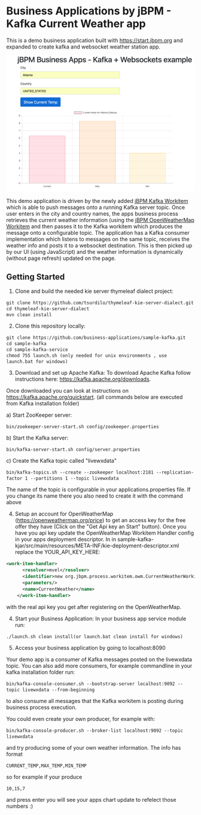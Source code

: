 # Business Applications by jBPM - Kafka Current Weather app

This is a demo business application built with https://start.jbpm.org and expanded
to create kafka and websocket weather station app. 

![Sample of demo](img/kafka-demo-main.png?raw=true)


This demo application is driven by the newly added [jBPM Kafka Workitem](https://github.com/kiegroup/jbpm-work-items/tree/master/kafka-workitem) which is able to push messages
onto a running Kafka server topic. Once user enters in the city and country names, the apps
business process retrieves the current weather information (using the [jBPM OpenWeatherMap Workitem](https://github.com/kiegroup/jbpm-work-items/tree/master/openweathermap-workitem)
and then passes it to the Kafka workitem which produces the message onto a configurable topic. 
The application has a Kafka consumer implementation which listens to messages on the same topic,
receives the weather info and posts it to a websocket destination. This is then 
picked up by our UI (using JavaScript) and the weather information is dynamically (without page refresh)
updated on the page. 

## Getting Started 
1. Clone and build the needed kie server thymeleaf dialect project:
```
git clone https://github.com/tsurdilo/thymeleaf-kie-server-dialect.git
cd thymeleaf-kie-server-dialect
mvn clean install
```
2. Clone this repository locally:

```
git clone https://github.com/business-applications/sample-kafka.git
cd sample-kafka
cd sample-kafka-service
chmod 755 launch.sh (only needed for unix environments , use launch.bat for windows)
```

3. Download and set up Apache Kafka:
To download Apache Kafka follow instructions here: https://kafka.apache.org/downloads.

Once downloaded you can look at instructions on https://kafka.apache.org/quickstart.
(all commands below are executed from Kafka installation folder)

a) Start ZooKeeper server:
```
bin/zookeeper-server-start.sh config/zookeeper.properties
```
b) Start the Kafka server:
```
bin/kafka-server-start.sh config/server.properties
```

c) Create the Kafka topic called "livewxdata"
```
bin/kafka-topics.sh --create --zookeeper localhost:2181 --replication-factor 1 --partitions 1 --topic livewxdata

```

The name of the topic is configurable in your applications.properties file. If you change 
its name there you also need to create it with the command above


4. Setup an account for OpenWeatherMap (https://openweathermap.org/price) to get an access key for the free
offer they have (Click on the "Get Api key an Start" button). 
Once you have you api key update the OpenWeatherMap Workitem Handler config in your apps deployment descriptor.
In in sample-kafka-kjar/src/main/resources/META-INF/kie-deployment-descriptor.xml 
replace the YOUR_API_KEY_HERE:
```xml
<work-item-handler>
      <resolver>mvel</resolver>
      <identifier>new org.jbpm.process.workitem.owm.CurrentWeatherWorkitemHandler("YOUR_API_KEY_HERE")</identifier>
      <parameters/>
      <name>CurrentWeather</name>
    </work-item-handler>
```
with the real api key you get after registering on the OpenWeatherMap.

4. Start your Business Application:
In your business app service module run:
```
./launch.sh clean install(or launch.bat clean install for windows)
```

5. Access your business application by going to localhost:8090

Your demo app is a consumer of Kafka messages posted on the livewxdata topic. 
You can also add more consumers, for example commandline in your kafka installation folder run:
```
bin/kafka-console-consumer.sh --bootstrap-server localhost:9092 --topic livewxdata --from-beginning
```
to also consume all messages that the Kafka workitem is posting during business process execution.

You could even create your own producer, for example with:

```
bin/kafka-console-producer.sh --broker-list localhost:9092 --topic livewxdata
```

and try producing some of your own weather information. The info has format
```
CURRENT_TEMP,MAX_TEMP,MIN_TEMP
```
so for example if your produce 
```
10,15,7
```
and press enter you will see your apps chart update to refelect those numbers :)
